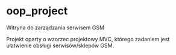# oop_project
 Witryna do zarządzania serwisem GSM

 Projekt oparty o wzorzec projektowy MVC, którego zadaniem jest ułatwienie obsługi serwisów/sklepów GSM. 